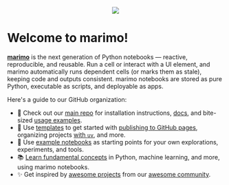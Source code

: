 <p align="center">
  <img src="https://raw.githubusercontent.com/marimo-team/marimo/main/docs/_static/marimo-logotype-thick.svg">
</p>

# Welcome to marimo!

[**marimo**](https://github.com/marimo-team/marimo) is the next generation
of Python notebooks — reactive, reproducible, and reusable. Run a cell or
interact with a UI element, and marimo automatically runs dependent cells (or
marks them as stale), keeping code and outputs consistent. marimo notebooks are
stored as pure Python, executable as scripts, and deployable as apps.

Here's a guide to our GitHub organization:

-   🍃 Check out our [main repo](https://github.com/marimo-team/marimo) for
    installation instructions, [docs](https://docs.marimo.io), and bite-sized [usage examples](https://github.com/marimo-team/marimo/tree/main/examples).
-   🧩 Use
    [templates](https://github.com/orgs/marimo-team/repositories?q=template%3Atrue+archived%3Afalse)
    to get started with [publishing to GitHub pages](https://github.com/marimo-team/marimo-gh-pages-template), organizing projects [with `uv`](https://github.com/marimo-team/marimo-uv-starter-template),
    and more.
-   🚀 Use [example notebooks](https://github.com/marimo-team/examples) as
    starting points for your own explorations, experiments, and tools.
-   📚 [Learn fundamental concepts](https://github.com/marimo-team/learn) in Python, machine learning, and more, using marimo notebooks.
-   ✨ Get inspired by [awesome projects](https://github.com/marimo-team/awesome-marimo) from our [awesome community](https://github.com/marimo-team/spotlights).
